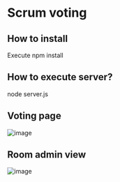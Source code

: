 # Scrum voting



## How to install
Execute npm install

## How to execute server?
node server.js

## Voting page

![image](https://user-images.githubusercontent.com/26637557/224504178-29fda42d-0de3-427d-9629-723bc1eb814e.png)

## Room admin view

![image](https://user-images.githubusercontent.com/26637557/224504226-f1a6bdc3-652c-4b52-96e6-b4f85f8f62b4.png)
